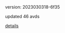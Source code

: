 version: 2023030318-6f35

updated 46 avds

[details](https://github.com/0x74f917491bfa7ebfa379/ali_avd_db/blob/master/change_log/2023/03/03/18/6f35.txt)
